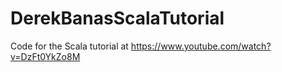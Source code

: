 # DerekBanasScalaTutorial
Code for the Scala tutorial at https://www.youtube.com/watch?v=DzFt0YkZo8M

